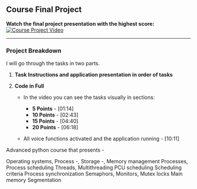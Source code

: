## Course Final Project

**Watch the final project presentation with the highest score:**  
[![Course Project Video](https://img.youtube.com/vi/r5gHJlR2av4/0.jpg)](https://www.youtube.com/watch?v=r5gHJlR2av4)

---

### Project Breakdown
I will go through the tasks in two parts.

1. **Task Instructions and application presentation in order of tasks**
2. **Code in Full**

   - In the video you can see the tasks visually in sections:
     - **5 Points** - [01:14]
     - **10 Points** - [02:43]
     - **15 Points** - [04:40]
     - **20 Points** - [06:18]

   - All voice functions activated and the application running - [10:11]


Advanced python course that presents -

Operating systems,
  Process -, Storage -, Memory management
Processes,
  Process scheduling
Threads,
  Multithreading
PCU scheduling
  Scheduling criteria
Process synchronization
  Semaphors,
  Monitors,
  Mutex locks
Main memory
  Segmentation
